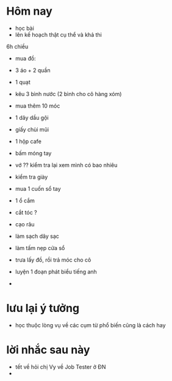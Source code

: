 # Hôm nay

<!-- - ăn cơm -->

- học bài
- lên kế hoạch thật cụ thể và khả thi

6h chiều

- mua đồ:
- 3 áo + 2 quần
- 1 quạt
- kêu 3 bình nước (2 bình cho cô hàng xóm)
- mua thêm 10 móc
- 1 dây dầu gội
- giấy chùi mũi
- 1 hộp cafe
- bấm móng tay
- vớ ?? kiểm tra lại xem mình có bao nhiêu
- kiểm tra giày
- mua 1 cuốn sổ tay
- 1 ổ cắm

- cắt tóc ?
- cạo râu
- làm sạch dây sạc
- làm tấm nẹp cửa sổ
- trưa lấy đồ, rồi trả móc cho cô
- luyện 1 đoạn phát biểu tiếng anh
-

# lưu lại ý tưởng

- học thuộc lòng vụ về các cụm từ phổ biến cũng là cách hay

# lời nhắc sau này

- tết về hỏi chị Vy về Job Tester ở ĐN
- 